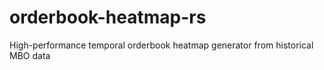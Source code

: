 # orderbook-heatmap-rs
High-performance temporal orderbook heatmap generator from historical MBO data
